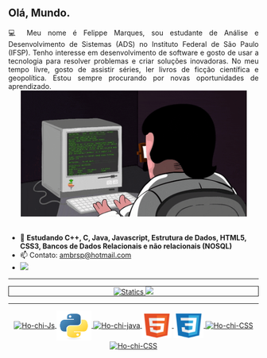 ## Olá, Mundo. 

<div align="justify">💻 Meu nome é Felippe Marques, sou estudante de Análise e Desenvolvimento de Sistemas (ADS) no Instituto Federal de São Paulo (IFSP). Tenho interesse em desenvolvimento de software e gosto de usar a tecnologia para resolver problemas e criar soluções inovadoras. No meu tempo livre, gosto de assistir séries, ler livros de ficção científica e geopolítica. Estou sempre procurando por novas oportunidades de aprendizado.</div>
<div align="center">  
  <img src="https://github.com/hochiminh1996/Introduction-to-javascript/blob/master/dev_gif.gif" title="Hello, world" width="455px">  
</div>  

<br>

- 🌱 **Estudando C++, C, Java, Javascript, Estrutura de Dados, HTML5, CSS3, Bancos de Dados Relacionais e não relacionais (NOSQL)**
- 📫 Contato: ambrsp@hotmail.com  
- <a href="https://br.linkedin.com/in/felippe-marques-5708b4124"><img src="https://img.shields.io/badge/-LinkedIn-%230077B5?style=for-the-badge&logo=linkedin&logoColor=white"></a>

<hr>

<div align="center" style="border:1px solid">
  <a href="https://github.com/hochiminh1996">
  <img height="180em" width="" src="https://github-readme-stats.vercel.app/api?username=hochiminh1996&show_icons=true&theme=tokyonight&include_all_commits=true&count_private=true" title="Statics" />
    <img height="180em" src="https://github-readme-stats.vercel.app/api/top-langs/?username=hochiminh1996&layout=compact&langs_count=7&theme=tokyonight"/>
</div>
  
  
  
<hr>  
<div style="display: inline_block" align="center">
  <img align="center" alt="Ho-chi-Js" height="50" width="70" title="Javascript"  src="https://camo.githubusercontent.com/442c452cb73752bb1914ce03fce2017056d651a2099696b8594ddf5ccc74825e/68747470733a2f2f63646e2e6a7364656c6976722e6e65742f67682f64657669636f6e732f64657669636f6e2f69636f6e732f6a6176617363726970742f6a6176617363726970742d6f726967696e616c2e737667">
  <img align="center"  title="Python"  alt="Ho-chi-Python" height="60" width="70" src="https://raw.githubusercontent.com/devicons/devicon/master/icons/python/python-original.svg">
  <img align="center"  title="Java"  alt="Ho-chi-java" height="50" width="60" src="https://cdn-icons-png.flaticon.com/512/226/226777.png">
  <img align="center"  title="HTML5" alt="Ho-chi-HTML" height="50" width="60" src="https://raw.githubusercontent.com/devicons/devicon/master/icons/html5/html5-original.svg">
  <img align="center"  title="CSS3" alt="Ho-chi-CSS" height="50" width="60" src="https://raw.githubusercontent.com/devicons/devicon/master/icons/css3/css3-original.svg">
  <img align="center"  title="Git" alt="Ho-chi-CSS" height="50" width="60" src="https://camo.githubusercontent.com/dc9e7e657b4cd5ba7d819d1a9ce61434bd0ddbb94287d7476b186bd783b62279/68747470733a2f2f63646e2e6a7364656c6976722e6e65742f67682f64657669636f6e732f64657669636f6e2f69636f6e732f6769742f6769742d6f726967696e616c2e737667">
  <img align="center"  title="Linux" alt="Ho-chi-CSS" height="50" width="60" src="https://camo.githubusercontent.com/5827f82f2c2d9c5bad33de64e073659d1a57032b31009b8127189be6876916d4/68747470733a2f2f63646e2e6a7364656c6976722e6e65742f67682f64657669636f6e732f64657669636f6e2f69636f6e732f6c696e75782f6c696e75782d6f726967696e616c2e737667">
 
 
</div>    
  
  



